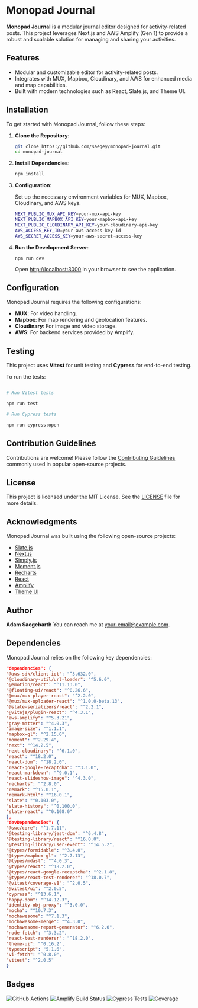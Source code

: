 # Monopad Journal

**Monopad Journal** is a modular journal editor designed for activity-related posts. This project leverages Next.js and AWS Amplify (Gen 1) to provide a robust and scalable solution for managing and sharing your activities.

## Features

- Modular and customizable editor for activity-related posts.
- Integrates with MUX, Mapbox, Cloudinary, and AWS for enhanced media and map capabilities.
- Built with modern technologies such as React, Slate.js, and Theme UI.

## Installation

To get started with Monopad Journal, follow these steps:

1. **Clone the Repository**:

   ```bash
   git clone https://github.com/saegey/monopad-journal.git
   cd monopad-journal
   ```

2. **Install Dependencies**:

   ```bash
   npm install
   ```

3. **Configuration**:

   Set up the necessary environment variables for MUX, Mapbox, Cloudinary, and AWS keys.

   ```bash
   NEXT_PUBLIC_MUX_API_KEY=your-mux-api-key
   NEXT_PUBLIC_MAPBOX_API_KEY=your-mapbox-api-key
   NEXT_PUBLIC_CLOUDINARY_API_KEY=your-cloudinary-api-key
   AWS_ACCESS_KEY_ID=your-aws-access-key-id
   AWS_SECRET_ACCESS_KEY=your-aws-secret-access-key
   ```

4. **Run the Development Server**:

   ```
   npm run dev
   ```

   Open [http://localhost:3000](http://localhost:3000) in your browser to see the application.

## Configuration

Monopad Journal requires the following configurations:

- **MUX**: For video handling.
- **Mapbox**: For map rendering and geolocation features.
- **Cloudinary**: For image and video storage.
- **AWS**: For backend services provided by Amplify.

## Testing

This project uses **Vitest** for unit testing and **Cypress** for end-to-end testing.

To run the tests:

```bash

# Run Vitest tests

npm run test

# Run Cypress tests

npm run cypress:open
```

## Contribution Guidelines

Contributions are welcome! Please follow the [Contributing Guidelines](https://github.com/nayafia/contributing-template) commonly used in popular open-source projects.

## License

This project is licensed under the MIT License. See the [LICENSE](LICENSE) file for more details.

## Acknowledgments

Monopad Journal was built using the following open-source projects:

- [Slate.js](https://github.com/ianstormtaylor/slate)
- [Next.js](https://github.com/vercel/next.js)
- [Simply.js](https://github.com/your-username/simply.js)
- [Moment.js](https://github.com/moment/moment)
- [Recharts](https://github.com/recharts/recharts)
- [React](https://github.com/facebook/react)
- [Amplify](https://github.com/aws-amplify/amplify-js)
- [Theme UI](https://github.com/system-ui/theme-ui)

## Author

**Adam Saegebarth**
You can reach me at [your-email@example.com](mailto:your-email@example.com).

## Dependencies

Monopad Journal relies on the following key dependencies:

```json
"dependencies": {
"@aws-sdk/client-iot": "^3.632.0",
"@cloudinary-util/url-loader": "^5.6.0",
"@emotion/react": "^11.13.0",
"@floating-ui/react": "^0.26.6",
"@mux/mux-player-react": "^2.2.0",
"@mux/mux-uploader-react": "^1.0.0-beta.13",
"@slate-serializers/react": "^2.2.1",
"@vitejs/plugin-react": "^4.3.1",
"aws-amplify": "^5.3.21",
"gray-matter": "^4.0.3",
"image-size": "^1.1.1",
"mapbox-gl": "^2.15.0",
"moment": "^2.29.4",
"next": "^14.2.5",
"next-cloudinary": "^6.1.0",
"react": "^18.2.0",
"react-dom": "^18.2.0",
"react-google-recaptcha": "^3.1.0",
"react-markdown": "^9.0.1",
"react-slideshow-image": "^4.3.0",
"recharts": "^2.8.0",
"remark": "^15.0.1",
"remark-html": "^16.0.1",
"slate": "^0.103.0",
"slate-history": "^0.100.0",
"slate-react": "^0.108.0"
},
"devDependencies": {
"@swc/core": "^1.7.11",
"@testing-library/jest-dom": "^6.4.8",
"@testing-library/react": "^16.0.0",
"@testing-library/user-event": "^14.5.2",
"@types/formidable": "^3.4.0",
"@types/mapbox-gl": "^2.7.13",
"@types/mdast": "^4.0.3",
"@types/react": "^18.2.0",
"@types/react-google-recaptcha": "^2.1.8",
"@types/react-test-renderer": "^18.0.7",
"@vitest/coverage-v8": "^2.0.5",
"@vitest/ui": "^2.0.5",
"cypress": "^13.6.1",
"happy-dom": "^14.12.3",
"identity-obj-proxy": "^3.0.0",
"mocha": "^10.7.3",
"mochawesome": "^7.1.3",
"mochawesome-merge": "^4.3.0",
"mochawesome-report-generator": "^6.2.0",
"node-fetch": "^3.3.2",
"react-test-renderer": "^18.2.0",
"theme-ui": "^0.16.2",
"typescript": "5.1.6",
"vi-fetch": "^0.8.0",
"vitest": "^2.0.5"
}
```

## Badges

![GitHub Actions](https://img.shields.io/github/actions/workflow/status/your-username/monopad-journal/ci.yml)
![Amplify Build Status](https://img.shields.io/amplify/build/your-app-id/branch)
![Cypress Tests](https://img.shields.io/cypress/status?branch=main)
![Coverage](https://img.shields.io/coverage/your-coverage-endpoint)
